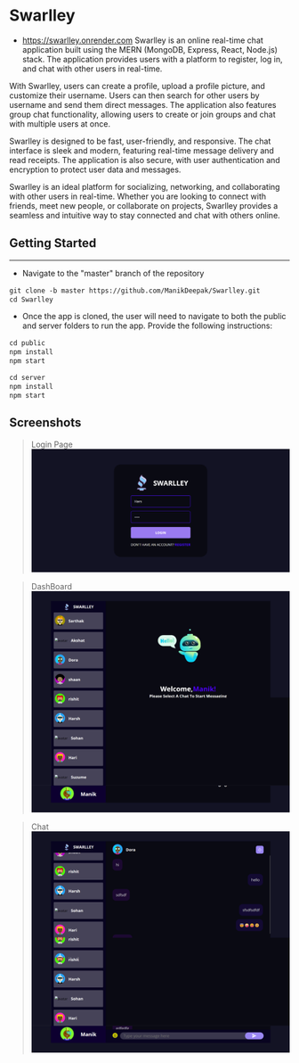 # Swarlley
* https://swarlley.onrender.com
Swarlley is an online real-time chat application built using the MERN (MongoDB, Express, React, Node.js) stack. The application provides users with a platform to register, log in, and chat with other users in real-time.

With Swarlley, users can create a profile, upload a profile picture, and customize their username. Users can then search for other users by username and send them direct messages. The application also features group chat functionality, allowing users to create or join groups and chat with multiple users at once.

Swarlley is designed to be fast, user-friendly, and responsive. The chat interface is sleek and modern, featuring real-time message delivery and read receipts. The application is also secure, with user authentication and encryption to protect user data and messages.

Swarlley is an ideal platform for socializing, networking, and collaborating with other users in real-time. Whether you are looking to connect with friends, meet new people, or collaborate on projects, Swarlley provides a seamless and intuitive way to stay connected and chat with others online.

## Getting Started
***
* Navigate to the "master" branch of the repository
 ```
 git clone -b master https://github.com/ManikDeepak/Swarlley.git
cd Swarlley
```
* Once the app is cloned, the user will need to navigate to both the public and server folders to run the app. Provide the following instructions:
 ``` 
 cd public
 npm install
 npm start
 ```

``` 
cd server
npm install
npm start
```

## Screenshots

>Login Page
![](screenshot/login.png)

>DashBoard
![](screenshot/dash.png)

>Chat
![](screenshot/chat.png)
